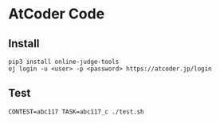 # AtCoder Code

## Install

```
pip3 install online-judge-tools
oj login -u <user> -p <password> https://atcoder.jp/login
```

## Test

```
CONTEST=abc117 TASK=abc117_c ./test.sh
```
